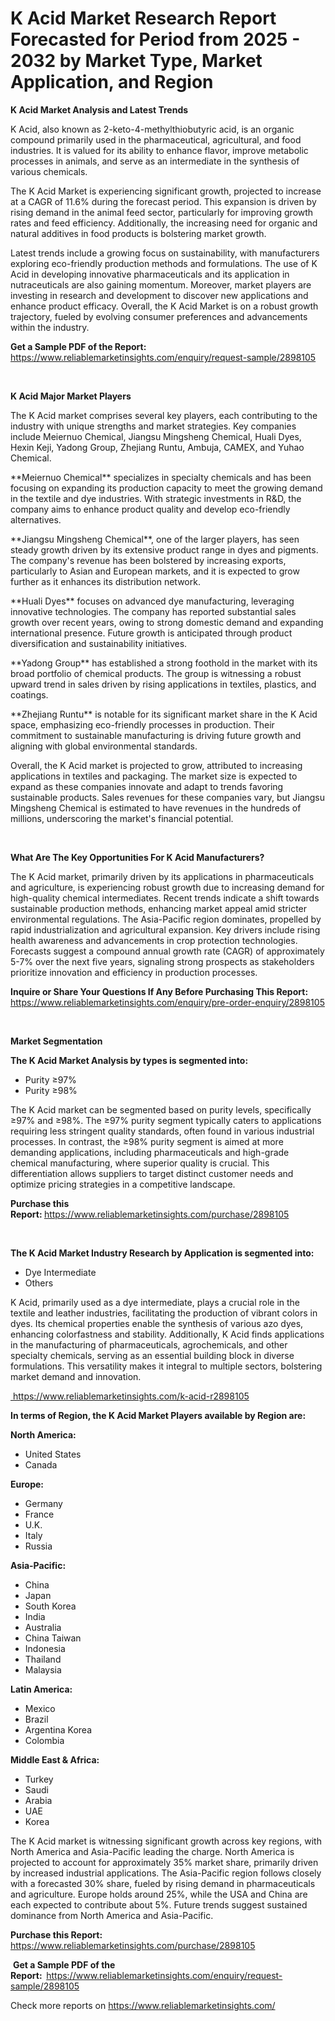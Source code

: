 <p><h1>K Acid Market Research Report Forecasted for Period from 2025 -  2032 by Market Type, Market Application, and Region</h1></p><p><strong>K Acid Market Analysis and Latest Trends</strong></p>
<p><p>K Acid, also known as 2-keto-4-methylthiobutyric acid, is an organic compound primarily used in the pharmaceutical, agricultural, and food industries. It is valued for its ability to enhance flavor, improve metabolic processes in animals, and serve as an intermediate in the synthesis of various chemicals. </p><p>The K Acid Market is experiencing significant growth, projected to increase at a CAGR of 11.6% during the forecast period. This expansion is driven by rising demand in the animal feed sector, particularly for improving growth rates and feed efficiency. Additionally, the increasing need for organic and natural additives in food products is bolstering market growth. </p><p>Latest trends include a growing focus on sustainability, with manufacturers exploring eco-friendly production methods and formulations. The use of K Acid in developing innovative pharmaceuticals and its application in nutraceuticals are also gaining momentum. Moreover, market players are investing in research and development to discover new applications and enhance product efficacy. Overall, the K Acid Market is on a robust growth trajectory, fueled by evolving consumer preferences and advancements within the industry.</p></p>
<p><strong>Get a Sample PDF of the Report:&nbsp;</strong> <a href="https://www.reliablemarketinsights.com/enquiry/request-sample/2898105?utm_campaign=3320&utm_medium=2&utm_source=Github&utm_content=ia&utm_term=15032025&utm_id=k-acid">https://www.reliablemarketinsights.com/enquiry/request-sample/2898105</a></p>
<p>&nbsp;</p>
<p><strong>K Acid Major Market Players</strong></p>
<p><p>The K Acid market comprises several key players, each contributing to the industry with unique strengths and market strategies. Key companies include Meiernuo Chemical, Jiangsu Mingsheng Chemical, Huali Dyes, Hexin Keji, Yadong Group, Zhejiang Runtu, Ambuja, CAMEX, and Yuhao Chemical.</p><p>**Meiernuo Chemical** specializes in specialty chemicals and has been focusing on expanding its production capacity to meet the growing demand in the textile and dye industries. With strategic investments in R&D, the company aims to enhance product quality and develop eco-friendly alternatives.</p><p>**Jiangsu Mingsheng Chemical**, one of the larger players, has seen steady growth driven by its extensive product range in dyes and pigments. The company's revenue has been bolstered by increasing exports, particularly to Asian and European markets, and it is expected to grow further as it enhances its distribution network.</p><p>**Huali Dyes** focuses on advanced dye manufacturing, leveraging innovative technologies. The company has reported substantial sales growth over recent years, owing to strong domestic demand and expanding international presence. Future growth is anticipated through product diversification and sustainability initiatives.</p><p>**Yadong Group** has established a strong foothold in the market with its broad portfolio of chemical products. The group is witnessing a robust upward trend in sales driven by rising applications in textiles, plastics, and coatings.</p><p>**Zhejiang Runtu** is notable for its significant market share in the K Acid space, emphasizing eco-friendly processes in production. Their commitment to sustainable manufacturing is driving future growth and aligning with global environmental standards.</p><p>Overall, the K Acid market is projected to grow, attributed to increasing applications in textiles and packaging. The market size is expected to expand as these companies innovate and adapt to trends favoring sustainable products. Sales revenues for these companies vary, but Jiangsu Mingsheng Chemical is estimated to have revenues in the hundreds of millions, underscoring the market's financial potential.</p></p>
<p>&nbsp;</p>
<p><strong>What Are The Key Opportunities For K Acid Manufacturers?</strong></p>
<p><p>The K Acid market, primarily driven by its applications in pharmaceuticals and agriculture, is experiencing robust growth due to increasing demand for high-quality chemical intermediates. Recent trends indicate a shift towards sustainable production methods, enhancing market appeal amid stricter environmental regulations. The Asia-Pacific region dominates, propelled by rapid industrialization and agricultural expansion. Key drivers include rising health awareness and advancements in crop protection technologies. Forecasts suggest a compound annual growth rate (CAGR) of approximately 5-7% over the next five years, signaling strong prospects as stakeholders prioritize innovation and efficiency in production processes.</p></p>
<p><strong>Inquire or Share Your Questions If Any Before Purchasing This Report:</strong> <a href="https://www.reliablemarketinsights.com/enquiry/pre-order-enquiry/2898105?utm_campaign=3320&utm_medium=2&utm_source=Github&utm_content=ia&utm_term=15032025&utm_id=k-acid">https://www.reliablemarketinsights.com/enquiry/pre-order-enquiry/2898105</a></p>
<p>&nbsp;</p>
<p><strong>Market Segmentation</strong></p>
<p><strong>The K Acid Market Analysis by types is segmented into:</strong></p>
<p><ul><li>Purity ≥97%</li><li>Purity ≥98%</li></ul></p>
<p><p>The K Acid market can be segmented based on purity levels, specifically ≥97% and ≥98%. The ≥97% purity segment typically caters to applications requiring less stringent quality standards, often found in various industrial processes. In contrast, the ≥98% purity segment is aimed at more demanding applications, including pharmaceuticals and high-grade chemical manufacturing, where superior quality is crucial. This differentiation allows suppliers to target distinct customer needs and optimize pricing strategies in a competitive landscape.</p></p>
<p><strong>Purchase this Report:&nbsp;</strong><a href="https://www.reliablemarketinsights.com/purchase/2898105?utm_campaign=3320&utm_medium=2&utm_source=Github&utm_content=ia&utm_term=15032025&utm_id=k-acid">https://www.reliablemarketinsights.com/purchase/2898105</a></p>
<p>&nbsp;</p>
<p><strong>The K Acid Market Industry Research by Application is segmented into:</strong></p>
<p><ul><li>Dye Intermediate</li><li>Others</li></ul></p>
<p><p>K Acid, primarily used as a dye intermediate, plays a crucial role in the textile and leather industries, facilitating the production of vibrant colors in dyes. Its chemical properties enable the synthesis of various azo dyes, enhancing colorfastness and stability. Additionally, K Acid finds applications in the manufacturing of pharmaceuticals, agrochemicals, and other specialty chemicals, serving as an essential building block in diverse formulations. This versatility makes it integral to multiple sectors, bolstering market demand and innovation.</p></p>
<p><a href="https://www.reliablemarketinsights.com/k-acid-r2898105?utm_campaign=3320&utm_medium=2&utm_source=Github&utm_content=ia&utm_term=15032025&utm_id=k-acid">&nbsp;https://www.reliablemarketinsights.com/k-acid-r2898105</a></p>
<p><strong>In terms of Region, the K Acid Market Players available by Region are:</strong></p>
<p>
    <p> <strong> North America: </strong>
        <ul>
            <li>United States</li>
            <li>Canada</li>
        </ul>
        </p> 
    <p> <strong> Europe: </strong>
        <ul>
            <li>Germany</li>
            <li>France</li>
            <li>U.K.</li>
            <li>Italy</li>
            <li>Russia</li>
        </ul>
        </p> 
    <p> <strong> Asia-Pacific: </strong>
        <ul>
            <li>China</li>
            <li>Japan</li>
            <li>South Korea</li>
            <li>India</li>
            <li>Australia</li>
            <li>China Taiwan</li>
            <li>Indonesia</li>
            <li>Thailand</li>
            <li>Malaysia</li>
        </ul>
        </p> 
    <p> <strong> Latin America: </strong>
        <ul>
            <li>Mexico</li>
            <li>Brazil</li>
            <li>Argentina Korea</li>
            <li>Colombia</li>
        </ul>
        </p> 
    <p> <strong> Middle East & Africa: </strong>
        <ul>
            <li>Turkey</li>
            <li>Saudi</li>
            <li>Arabia</li>
            <li>UAE</li>
            <li>Korea</li>
        </ul>
    </p>
    </p>
<p><p>The K Acid market is witnessing significant growth across key regions, with North America and Asia-Pacific leading the charge. North America is projected to account for approximately 35% market share, primarily driven by increased industrial applications. The Asia-Pacific region follows closely with a forecasted 30% share, fueled by rising demand in pharmaceuticals and agriculture. Europe holds around 25%, while the USA and China are each expected to contribute about 5%. Future trends suggest sustained dominance from North America and Asia-Pacific.</p></p>
<p><strong>Purchase this Report: </strong><a href="https://www.reliablemarketinsights.com/purchase/2898105?utm_campaign=3320&utm_medium=2&utm_source=Github&utm_content=ia&utm_term=15032025&utm_id=k-acid">https://www.reliablemarketinsights.com/purchase/2898105</a></p>
<p>&nbsp;<strong>Get a Sample PDF of the Report:&nbsp;&nbsp;</strong><a href="https://www.reliablemarketinsights.com/enquiry/request-sample/2898105?utm_campaign=3320&utm_medium=2&utm_source=Github&utm_content=ia&utm_term=15032025&utm_id=k-acid">https://www.reliablemarketinsights.com/enquiry/request-sample/2898105</a></p>
<p><strong></strong></p>
<p>Check more reports on <a href="https://www.reliablemarketinsights.com/?utm_campaign=3320&utm_medium=2&utm_source=Github&utm_content=ia&utm_term=15032025&utm_id=k-acid">https://www.reliablemarketinsights.com/</a></p>